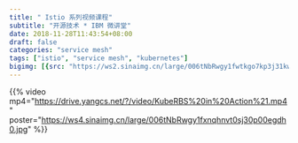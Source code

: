 ```yaml
---
title: " Istio 系列视频课程"
subtitle: "开源技术 * IBM 微讲堂"
date: 2018-11-28T11:43:54+08:00
draft: false
categories: "service mesh"
tags: ["istio", "service mesh", "kubernetes"]
bigimg: [{src: "https://ws2.sinaimg.cn/large/006tNbRwgy1fwtkgo7kp3j31kw0d0750.jpg"}]
---
```


<!--more-->

{{% video mp4="https://drive.yangcs.net/?/video/KubeRBS%20in%20Action%21.mp4" poster="https://ws4.sinaimg.cn/large/006tNbRwgy1fxnqhnvt0sj30p00egdh0.jpg" %}}
